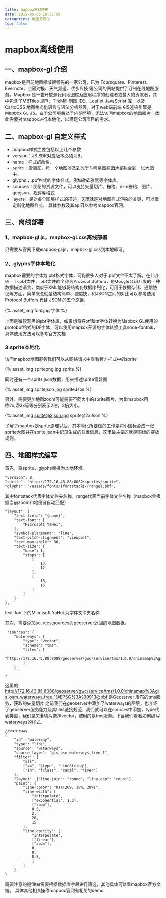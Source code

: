 ```yaml
---
title: mapbox离线使用
date: 2019-05-05 10:37:59
categories: 地图可视化
top: false
---
```

# mapbox离线使用

## 一、mapbox-gl 介绍
mapbox是目前地图领域很领先的一家公司，已为 Foursquare、Pinterest、Evernote、金融时报、天气频道、优步科技 等公司的网站提供了订制在线地图服务。Mapbox 是一些开放源代码地图库及应用程序的创建者或最大的贡献者，其中包含了MBTiles 规范、TileMill 制图 IDE、Leaflet JavaScript 库，以及 CartoCSS 地图格式化语言与语法分析器等。对于web端前端 GIS渲染引擎是Mapbox GL JS。由于公司项目处于内网环境，无法访问mapbox的地图服务，因此需要对mapbox进行本地化，以满足公司项目的需求。

## 二、mapbox-gl 自定义样式

* mapbox样式主要包括以上几个参数：
* version：JS SDK对应版本必须为8，
* name：样式的命名，
* sprite：雪碧图，将一个地图涉及到的所有零星图标图片都包含到一张大图中。
* glyphs：.pbf格式的字体样式，例如微软雅黑等字体库。
* sources：图层的资源文件，可以支持矢量切片、栅格、dem栅格、图片、geojson、视频等格式
* layers：是对每个图层样式的描述，这里就是对地图样式渲染的关键，可以做定制化地图样式。
具体参数及其api可以参考mapbox官网。

## 三、离线部署

### 1、mapbox-gl.js，mapbox-gl.css离线部署

只需要从官网下载mapbox-gl.js，mapbox-gl.css到本地即可。

### 2、glyphs字体本地化

mapbox需要的字体为.pbf格式字体，可能很多人对于.pbf文件不太了解，在此介绍一下.pbf文件，.pbf文件的全称为Protocol Buffers，是Google公司开发的一种数据描述语言，类似于XML能够将结构化数据序列化，可用于数据存储、通信协议等方面。简单来说就是结构简单、速度快，和JSON之间的对比可以参考使用 Protocol Buffers 代替 JSON 的五个原因。

{% asset_img font.jpg 字体 %}

上面是微软雅黑的pbf字体库，如果想将把otf和ttf字体转换为Mapbox GL使用的protobuf格式的DF字体，可以使用mapbox开源的字体转换工具node-fontnik，具体使用方法可以参考官方文档

### 3.sprite本地化

访问mapbox地图服务我们可以从网络请求中查看官方样式中的sprite

{% asset_img spritepng.jpg sprite %}

同时还有一个sprite.json数据，用来描述sprite雪碧图

{% asset_img spritejson.jpg spriteJson %}

另外，需要更加地图zoom可能需要不同大小的sprite图片，为此mapbox用@2x,@3x等等分别表示2倍，3倍大小。

{% asset_img sprite@2json.jpg sprite@2xJson %}

了解了mapbox是sprite原理以后，其本地化所要做的工作是将小图标合成一张sprite大图并在sprite.json中记录生成的位置信息，这里最主要的就是图标的摆放规则。

## 四、地图样式编写

首先，将sprite，glyphs替换为本地环境。

    "version": 8,
    "sprite": "http://172.16.43.88:8082/sprites/sprite",
    "glyphs": "/assets/fonts/{fontstack}/{range}.pbf",

其中fontstack代表字体文件夹名称，range代表当前字体文件名称（mapbox会根据当前zoom和地图自自动匹配）

    "layout": {
        "text-field": "{name}",
        "text-font": [
            "Microsoft YaHei",
        ],
        "symbol-placement": "line",
        "text-pitch-alignment": "viewport",
        "text-max-angle": 30,
        "text-size": {
            "base": 1,
            "stops": [
                [
                    13,
                    12
                ],
                [
                    18,
                    16
                ]
            ]
        }
    },

text-font下的Microsoft YaHei 为字体文件夹名称

其次，需要添加sources,sources为geoserver返回的地图数据。


     "sources": {
        "waterways": {
            "type": "vector",
            "scheme": "tms",
            "tiles": [
                "http://172.16.43.88:8088/geoserver/gwc/service/tms/1.0.0/chinamap%3Agis_osm_waterways_free_1@EPSG%3A900913@pbf/{z}/{x}/{y}.pbf"
            ]
        }
        ```
    }

这里的 http://172.16.43.88:8088/geoserver/gwc/service/tms/1.0.0/chinamap%3Agis_osm_waterways_free_1@EPSG%3A900913@pbf 是Geoserver 发布的tms服务，获取的矢量切片
之前我们在geoserver中添加了waterways的图层，也介绍了geoserver服务能力及其tiles链接规范，我们就可以在sources中添加，type代表类型，我们是矢量切片选择vector，使用的是tms服务。下面我们看看如何编写waterways的样式。

    //waterway
    {
        "id": "waterway",
        "type": "line",
        "source": "waterways",
        "source-layer": "gis_osm_waterways_free_1",
        "filter": [
            "all",
            ["==", "$type", "LineString"],
            ["in", "fclass", "canal", "river"]
        ],
        "layout": {"line-join": "round", "line-cap": "round"},
        "paint": {
            "line-color": "hsl(209, 18%, 20%)",
            "line-width": [
                "interpolate",
                ["exponential", 1.3],
                ["zoom"],
                8.5,
                2,
                20,
                15
            ],
            "line-opacity": [
                "interpolate",
                ["linear"],
                ["zoom"],
                8,
                0,
                8.5,
                1
            ]
        }
    }

需要注意的是filter需要根据数据库字段进行筛选，其他具体可以看mapbox官方文档。
具体其他相关操作mapbox官网有相关的demo